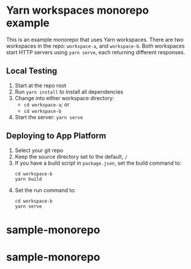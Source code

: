 # Yarn workspaces monorepo example

This is an example monorepo that uses Yarn workspaces. There are two workspaces in the repo: `workspace-a`, and `workspace-b`. Both workspaces start HTTP servers using `yarn serve`, each returning different responses.

## Local Testing

1. Start at the repo root
1. Run `yarn install` to install all dependencies
1. Change into either workspace directory:
    * `cd workspace-a`; or
    * `cd workspace-b`
1. Start the server: `yarn serve`

## Deploying to App Platform

1. Select your git repo
1. Keep the source directory set to the default, `/`
1. If you have a build script in `package.json`, set the build command to:
    ```
    cd workspace-b
    yarn build
    ```
1. Set the run command to:
    ```
    cd workspace-b
    yarn serve
    ```
# sample-monorepo
# sample-monorepo
